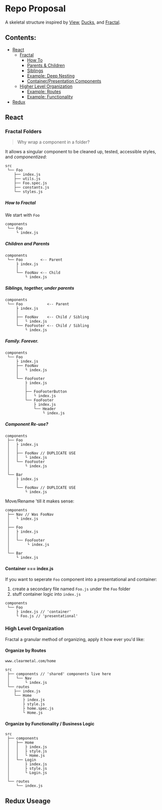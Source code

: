 # Repo Proposal

A skeletal structure inspired by [View](https://survivejs.com/react/advanced-techniques/structuring-react-projects/#directory-per-view), [Ducks](https://medium.freecodecamp.org/scaling-your-redux-app-with-ducks-6115955638be), and [Fractal](https://hackernoon.com/fractal-a-react-app-structure-for-infinite-scale-4dab943092af).

## Contents:

- [React](https://github.com/jacobclearmetal/routeSkeleton#react)
  - [Fractal](https://github.com/jacobclearmetal/routeSkeleton#fractal-folders)
    - [How To](https://github.com/jacobclearmetal/routeSkeleton#how-to-fractal)
    - [Parents & Children](https://github.com/jacobclearmetal/routeSkeleton#children-and-parents)
    - [Siblings](https://github.com/jacobclearmetal/routeSkeleton#siblings-together-under-parents)
    - [Example: Deep Nesting](https://github.com/jacobclearmetal/routeSkeleton#family-forever)
    - [Container/Presentation Components](https://github.com/jacobclearmetal/routeSkeleton#container--indexjs)
  - [Higher Level Organization](https://github.com/jacobclearmetal/routeSkeleton#high-level-organization)
    - [Example: Routes](https://github.com/jacobclearmetal/routeSkeleton#organize-by-routes)
    - [Example: Functionality](https://github.com/jacobclearmetal/routeSkeleton#organize-by-functionality--business-logic)
- [Redux]()

## React

### Fractal Folders

> Why wrap a component in a folder?

It allows a singular component to be cleaned up, tested, accessible styles, and _componentized_:

```
src
 └── Foo
    ├── index.js
    ├── utils.js
    ├── Foo.spec.js
    ├── constants.js
    └── styles.js
```

##### How to Fractal

We start with `Foo`

```
components
 └── Foo
     └ index.js
```

##### Children and Parents

```
components
 └── Foo        <-- Parent
     ├ index.js
     │
     └── FooNav <-- Child
         └ index.js
```

##### Siblings, together, under parents

```
components
 └── Foo           <-- Parent
     ├ index.js
     │
     ├── FooNav    <-- Child / Sibling
     │   └ index.js
     └── FooFooter <-- Child / Sibling
         └ index.js
```

##### Family. Forever.

```
components
 └── Foo
     ├ index.js
     ├── FooNav
     │   └ index.js
     │
     └── FooFooter
         ├ index.js
         │
         ├── FooFooterButton
         │   └ index.js
         └── FooFooter
             ├ index.js
             └── Header
                 └ index.js
```

##### Component Re-use?

```
components
 ├── Foo
 │   ├ index.js
 │   │
 │   ├── FooNav // DUPLICATE USE
 │   │   └ index.js
 │   └── FooFooter
 │       └ index.js
 │
 └── Bar
     ├ index.js
     │
     └── FooNav // DUPLICATE USE
         └ index.js
```

Move/Rename 'till it makes sense:

```
components
 ├── Nav // Was FooNav
 │   └ index.js
 │
 ├── Foo
 │   ├ index.js
 │   │
 │   └── FooFooter
 │        └ index.js
 │
 └── Bar
     └ index.js
```

#### Container === index.js

If you want to seperate `Foo` component into a presentational and container:

1. create a secondary file named `Foo.js` under the `Foo` folder
1. stuff container logic into `index.js`

```
components
 └── Foo
     ├ index.js // 'container'
     └ Foo.js // 'presentational'
```

### High Level Organization

Fractal a granular method of organizing, apply it how ever you'd like:

#### Organize by Routes

```
www.clearmetal.com/home

src
 ├── components // 'shared' components live here
 │   └── Nav
 │       └ index.js
 └── routes
    ├── index.js
    └── Home
        ├ index.js
        ├ style.js
        ├ home.spec.js
        └ Home.js
```

#### Organize by Functionality / Business Logic

```
src
 ├── components
 │   ├── Home
 │   │   ├ index.js
 │   │   ├ style.js
 │   │   └ Home.js
 │   └── Login
 │       ├ index.js
 │       ├ style.js
 │       └ Login.js
 │
 └── routes
     └── index.js

```

## Redux Useage
